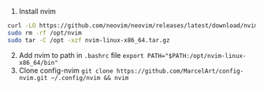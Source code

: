 1. Install nvim
```sh
curl -LO https://github.com/neovim/neovim/releases/latest/download/nvim-linux-x86_64.tar.gz
sudo rm -rf /opt/nvim
sudo tar -C /opt -xzf nvim-linux-x86_64.tar.gz
```
2. Add nvim to path in `.bashrc` file `export PATH="$PATH:/opt/nvim-linux-x86_64/bin"`
3. Clone config-nvim `git clone https://github.com/MarcelArt/config-nvim.git ~/.config/nvim && nvim`